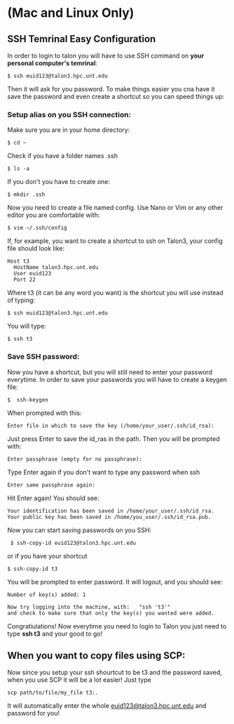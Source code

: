 # (Mac and Linux Only)
## SSH Temrinal Easy Configuration

In order to login to talon you will have to use SSH command on **your personal computer's temrinal**:


```
$ ssh euid123@talon3.hpc.unt.edu
```

Then it will ask for you password. To make things easier you cna have it save the password and even create a shortcut so you can speed things up:

### Setup alias on you SSH connection:
Make sure you are in your home directory:


```
$ cd ~
```

Check if you have a folder names .ssh


```
$ ls -a
```

If you don't you have to create one:


```
$ mkdir .ssh
```
Now you need to create a file named config. Use Nano or Vim or any other editor you are comfortable with:


```
$ vim ~/.ssh/config
```
If, for example, you want to create a shortcut to ssh on Talon3, your config file should look like:


```
Host t3                                             
  HostName talon3.hpc.unt.edu                      
  User euid123
  Port 22
```
Where t3 (it can be any word you want) is the shortcut you will use instead of typing: 

```
$ ssh euid123@talon3.hpc.unt.edu
```
You will type:


```
$ ssh t3
```
### Save SSH password:
Now you have a shortcut, but you will still need to enter your password everytime.
In order to save your passwords you will have to create a keygen file:


```
$  ssh-keygen 
```
When prompted with this:


```
Enter file in which to save the key (/home/your_user/.ssh/id_rsa): 
```
Just press Enter to save the id_ras in the path. Then you will be prompted with:


```
Enter passphrase (empty for no passphrase):
```
Type Enter again if you don't want to type any password when ssh


```
Enter same passphrase again: 
```
Hit Enter again!
You should see:


```
Your identification has been saved in /home/your_user/.ssh/id_rsa.
Your public key has been saved in /home/you_user/.ssh/id_rsa.pub.
```
Now you can start saving passwords on you SSH:


```
 $ ssh-copy-id euid123@talon3.hpc.unt.edu
```
or if you have your shortcut 
```
$ ssh-copy-id t3
```
You will be prompted to enter password. It will logout, and you should see:


```
Number of key(s) added: 1

Now try logging into the machine, with:   "ssh 't3'"
and check to make sure that only the key(s) you wanted were added.
```

Congratiulations! Now everytime you need to login to Talon you just need to type **ssh t3** and your good to go!

## When you want to copy files using SCP:
Now since you setup your ssh shourtcut to be t3 and the password saved, when you use SCP it will be a lot easier!
Just type 


```
scp path/to/file/my_file t3:.
```
It will automatically enter the whole euid123@talon3.hpc.unt.edu and password for you!



















